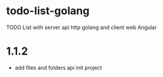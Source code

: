 # todo-list-golang

TODO List with server api http golang and client web Angular

# 1.1.2

- add files and folders api init project

